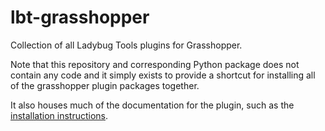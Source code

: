 # lbt-grasshopper

Collection of all Ladybug Tools plugins for Grasshopper.

Note that this repository and corresponding Python package does not contain any
code and it simply exists to provide a shortcut for installing all of the grasshopper
plugin packages together.

It also houses much of the documentation for the plugin, such as the
[installation instructions](https://github.com/ladybug-tools/lbt-grasshopper/wiki).
